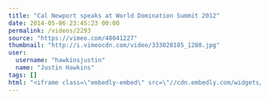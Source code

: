 ```yaml
---
title: "Cal Newport speaks at World Domination Summit 2012"
date: 2014-05-06 23:45:23 00:00
permalink: /videos/2293
source: "https://vimeo.com/48041227"
thumbnail: "http://i.vimeocdn.com/video/333028185_1280.jpg"
user:
  username: "hawkinsjustin"
  name: "Justin Hawkins"
tags: []
html: "<iframe class=\"embedly-embed\" src=\"//cdn.embedly.com/widgets/media.html?src=http%3A%2F%2Fplayer.vimeo.com%2Fvideo%2F48041227&wmode=transparent&src_secure=1&url=http%3A%2F%2Fvimeo.com%2F48041227&image=http%3A%2F%2Fi.vimeocdn.com%2Fvideo%2F333028185_1280.jpg&key=daaebf4d9cdd46779200162d0ca86e20&type=text%2Fhtml&schema=vimeo\" width=\"1280\" height=\"720\" scrolling=\"no\" frameborder=\"0\" allowfullscreen></iframe>"
---
```


